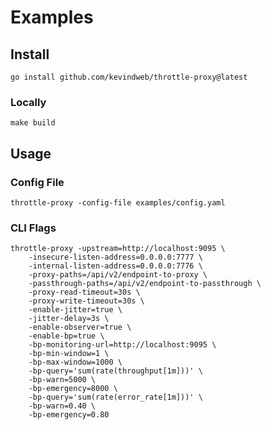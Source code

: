 # Examples

## Install

`go install github.com/kevindweb/throttle-proxy@latest`

### Locally

`make build`

## Usage

### Config File

```
throttle-proxy -config-file examples/config.yaml
```

### CLI Flags

```
throttle-proxy -upstream=http://localhost:9095 \
    -insecure-listen-address=0.0.0.0:7777 \
    -internal-listen-address=0.0.0.0:7776 \
    -proxy-paths=/api/v2/endpoint-to-proxy \
    -passthrough-paths=/api/v2/endpoint-to-passthrough \
    -proxy-read-timeout=30s \
    -proxy-write-timeout=30s \
    -enable-jitter=true \
    -jitter-delay=3s \
    -enable-observer=true \
    -enable-bp=true \
    -bp-monitoring-url=http://localhost:9095 \
    -bp-min-window=1 \
    -bp-max-window=1000 \
    -bp-query='sum(rate(throughput[1m]))' \
    -bp-warn=5000 \
    -bp-emergency=8000 \
    -bp-query='sum(rate(error_rate[1m]))' \
    -bp-warn=0.40 \
    -bp-emergency=0.80
```
